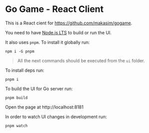 # Go Game - React Client

This is a React cient for https://github.com/makasim/gogame.

You need to have [Node.js LTS](https://nodejs.org/en) to build or run the UI.

It also uses `pnpm`. To install it globally run:

```shell
npm i -G pnpm
```

> All the next commands should be executed from the `ui` folder.

To install deps run:

```shell
pnpm i
```

To build the UI for Go server run:

```shell
pnpm build
```

Open the page at http://localhost:8181

In order to watch UI changes in development run:

```shell
pnpm watch
```
